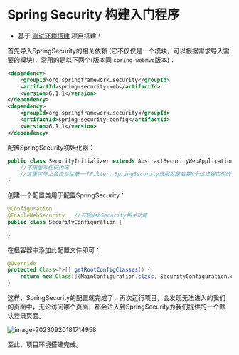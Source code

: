 # Spring Security 构建入门程序

- 基于 [测试环境搭建](../../../../../../Other/NetworkSecurity/README.md#测试环境搭建) 项目搭建！


首先导入SpringSecurity的相关依赖 (它不仅仅是一个模块，可以根据需求导入需要的模块)，常用的是以下两个(版本同 `spring-webmvc`版本)：

```xml
<dependency>
    <groupId>org.springframework.security</groupId>
    <artifactId>spring-security-web</artifactId>
    <version>6.1.1</version>
</dependency>
<dependency>
    <groupId>org.springframework.security</groupId>
    <artifactId>spring-security-config</artifactId>
    <version>6.1.1</version>
</dependency>
```

配置SpringSecurity初始化器：

```java
public class SecurityInitializer extends AbstractSecurityWebApplicationInitializer {
    //不用重写任何内容
  	//这里实际上会自动注册一个Filter，SpringSecurity底层就是依靠N个过滤器实现的
}
```

创建一个配置类用于配置SpringSecurity：

```java
@Configuration
@EnableWebSecurity   //开启WebSecurity相关功能
public class SecurityConfiguration {
		
}
```

在根容器中添加此配置文件即可：

```java
@Override
protected Class<?>[] getRootConfigClasses() {
    return new Class[]{MainConfiguration.class, SecurityConfiguration.class};
}
```

这样，SpringSecurity的配置就完成了，再次运行项目，会发现无法进入的我们的页面中，无论访问哪个页面，都会进入到SpringSecurity为我们提供的一个默认登录页面。

![image-20230920181714958](https://cdn.jsdelivr.net/gh/letengzz/tc2/img202402241614941.png)

至此，项目环境搭建完成。